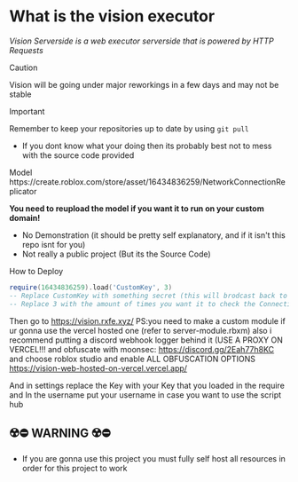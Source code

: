 <h1>What is the vision executor</h1>
<p><i>Vision Serverside is a web executor serverside that is powered by HTTP Requests</i></p>

 > [!CAUTION]
> Vision will be going under major reworkings in a few days and may not be stable

> [!IMPORTANT]  
> Remember to keep your repositories up to date by using ```git pull ```

- If you dont know what your doing then its probably best not to mess with the source code provided

<p>Model https://create.roblox.com/store/asset/16434836259/NetworkConnectionReplicator</p>
<b>You need to reupload the model if you want it to run on your custom domain!</b>

- No Demonstration (it should be pretty self explanatory, and if it isn't this repo isnt for you)
- Not really a public project (But its the Source Code)

<p>How to Deploy</p>

```lua
require(16434836259).load('CustomKey', 3)
-- Replace CustomKey with something secret (this will brodcast back to the website)
-- Replace 3 with the amount of times you want it to check the Connection
```

Then go to https://vision.rxfe.xyz/
PS:you need to make a custom module if ur gonna use the vercel hosted one (refer to server-module.rbxm) also i recommend putting a discord webhook logger behind it (USE A PROXY ON VERCEL!!! and obfuscate with moonsec: https://discord.gg/2Eah77h8KC and choose roblox studio and enable ALL OBFUSCATION OPTIONS
https://vision-web-hosted-on-vercel.vercel.app/

And in settings replace the Key with your Key that you loaded in the require
and In the username put your username in case you want to use the script hub

## ☢️⛔️ WARNING ☢️⛔️
- If you are gonna use this project you must fully self host all resources in order for this project to work
